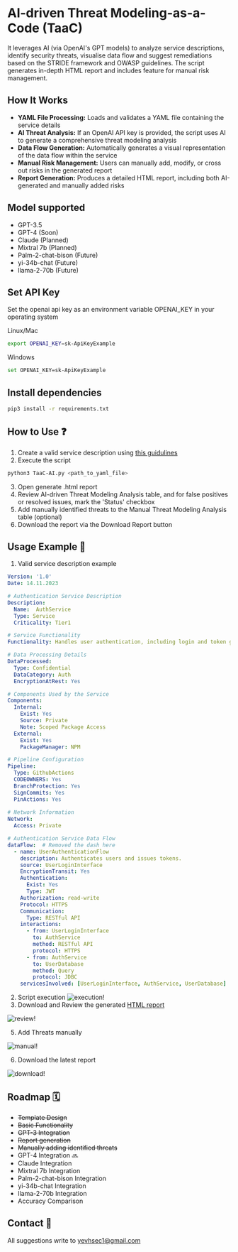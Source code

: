 # AI-driven Threat Modeling-as-a-Code (TaaC)

It leverages AI (via OpenAI's GPT models) to analyze service descriptions, identify security threats, visualise data flow and suggest remediations based on the STRIDE framework and OWASP guidelines. The script generates in-depth HTML report and includes feature for manual risk management.

## How It Works

- **YAML File Processing:** Loads and validates a YAML file containing the service details
- **AI Threat Analysis:** If an OpenAI API key is provided, the script uses AI to generate a comprehensive threat modeling analysis
- **Data Flow Generation:** Automatically generates a visual representation of the data flow within the service
- **Manual Risk Management:** Users can manually add, modify, or cross out risks in the generated report
- **Report Generation:** Produces a detailed HTML report, including both AI-generated and manually added risks

## Model supported

- GPT-3.5
- GPT-4 (Soon)
- Claude (Planned)
- Mixtral 7b (Planned)
- Palm-2-chat-bison (Future)
- yi-34b-chat (Future)
- llama-2-70b (Future)

## Set API Key

Set the openai api key as an environment variable OPENAI_KEY in your operating system

Linux/Mac

```bash
export OPENAI_KEY=sk-ApiKeyExample
```

Windows

```bash
set OPENAI_KEY=sk-ApiKeyExample
```

## Install dependencies 

```bash
pip3 install -r requirements.txt
```

## How to Use ❓

1. Create a valid service description using [this guidulines](src/template.md)
2. Execute the script
```bash
python3 TaaC-AI.py <path_to_yaml_file>
```
3. Open generate .html report
4. Review AI-driven Threat Modeling Analysis table, and for false positives or resolved issues, mark the 'Status' checkbox
5. Add manually identified threats to the Manual Threat Modeling Analysis table (optional)
6. Download the report via the Download Report button 

## Usage Example 🏁

1. Valid service description example
```yaml
Version: '1.0'
Date: 14.11.2023

# Authentication Service Description
Description:
  Name:  AuthService
  Type: Service
  Criticality: Tier1

# Service Functionality
Functionality: Handles user authentication, including login and token generation.

# Data Processing Details
DataProcessed: 
  Type: Confidential
  DataCategory: Auth
  EncryptionAtRest: Yes

# Components Used by the Service
Components:
  Internal: 
    Exist: Yes
    Source: Private
    Note: Scoped Package Access
  External: 
    Exist: Yes
    PackageManager: NPM

# Pipeline Configuration
Pipeline:
  Type: GithubActions
  CODEOWNERS: Yes
  BranchProtection: Yes
  SignCommits: Yes
  PinActions: Yes
  
# Network Information
Network:
  Access: Private

# Authentication Service Data Flow
dataFlow:  # Removed the dash here
  - name: UserAuthenticationFlow
    description: Authenticates users and issues tokens.
    source: UserLoginInterface
    EncryptionTransit: Yes
    Authentication:
      Exist: Yes
      Type: JWT
    Authorization: read-write
    Protocol: HTTPS
    Communication:
      Type: RESTful API
    interactions:
      - from: UserLoginInterface
        to: AuthService
        method: RESTful API
        protocol: HTTPS
      - from: AuthService
        to: UserDatabase
        method: Query
        protocol: JDBC
    servicesInvolved: [UserLoginInterface, AuthService, UserDatabase]
```
2. Script execution
![execution!](src/execution.png)
3. Download and Review the generated [HTML report](src/AuthService_2024-01-03_ThreatModelingReport.html)
   
![review!](src/review.gif)   

5. Add Threats manually

![manual!](src/manual.gif) 

6. Download the latest report

![download!](src/download.gif) 

## Roadmap 🗓️

- ~~Template Design~~
- ~~Basic Functionality~~
- ~~GPT-3 Integration~~
- ~~Report generation~~
- ~~Manually adding identified threats~~
- GPT-4 Integration 🔜 
- Claude Integration 
- Mixtral 7b Integration 
- Palm-2-chat-bison Integration
- yi-34b-chat Integration
- llama-2-70b Integration
- Accuracy Comparison

## Contact 📧

All suggestions write to yevhsec1@gmail.com
